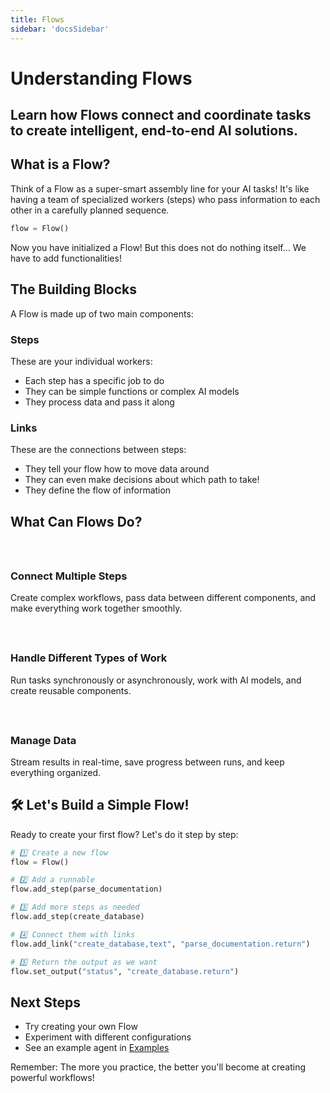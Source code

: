 ```yaml
---
title: Flows
sidebar: 'docsSidebar'
---
```


# Understanding Flows

<h2 className="subtitle" style={{marginTop: '-17px', fontSize: '1.2rem', fontWeight: 'normal'}}>
Learn how Flows connect and coordinate tasks to create intelligent, end-to-end AI solutions.
</h2>

## What is a Flow?

Think of a Flow as a super-smart assembly line for your AI tasks! It's like having a team of specialized workers (steps) who pass information to each other in a carefully planned sequence.

```python
flow = Flow()
```

Now you have initialized a Flow! But this does not do nothing itself... We have to add functionalities! 

## The Building Blocks
A Flow is made up of two main components:

<div className="cards-container">
<div className="card">
<div className="card-content">

### Steps

These are your individual workers:
- Each step has a specific job to do
- They can be simple functions or complex AI models
- They process data and pass it along

</div>
</div>

<div className="card">
<div className="card-content">

### Links

These are the connections between steps:
- They tell your flow how to move data around
- They can even make decisions about which path to take!
- They define the flow of information

</div>
</div>
</div>

## What Can Flows Do?

<div className="capabilities">
<div className="capability">
<div className="capability-icon">
<svg xmlns="http://www.w3.org/2000/svg" width="24" height="24" viewBox="0 0 24 24"><g fill="transparent" stroke="var(--timbal-purple)" stroke-linecap="round" stroke-width="1.5"><path d="M10.046 14c-1.506-1.512-1.37-4.1.303-5.779l4.848-4.866c1.673-1.68 4.25-1.816 5.757-.305s1.37 4.1-.303 5.78l-2.424 2.433"/><path d="M13.954 10c1.506 1.512 1.37 4.1-.303 5.779l-2.424 2.433l-2.424 2.433c-1.673 1.68-4.25 1.816-5.757.305s-1.37-4.1.303-5.78l2.424-2.433"/></g></svg>
</div>
<div className="capability-content">
<h3>Connect Multiple Steps</h3>
<p>Create complex workflows, pass data between different components, and make everything work together smoothly.</p>
</div>
</div>

<div className="capability">
<div className="capability-icon">
<svg xmlns="http://www.w3.org/2000/svg" width="24" height="24" viewBox="0 0 24 24"><g fill="none" stroke="var(--timbal-purple)" stroke-width="1.5"><path stroke-linecap="round" d="M18 10h-5"/><path d="M10 3h6.5c.464 0 .697 0 .892.026a3 3 0 0 1 2.582 2.582c.026.195.026.428.026.892"/><path d="M2 6.95c0-.883 0-1.324.07-1.692A4 4 0 0 1 5.257 2.07C5.626 2 6.068 2 6.95 2c.386 0 .58 0 .766.017a4 4 0 0 1 2.18.904c.144.119.28.255.554.529L11 4c.816.816 1.224 1.224 1.712 1.495a4 4 0 0 0 .848.352C14.098 6 14.675 6 15.828 6h.374c2.632 0 3.949 0 4.804.77q.119.105.224.224c.77.855.77 2.172.77 4.804V14c0 3.771 0 5.657-1.172 6.828S17.771 22 14 22h-4c-3.771 0-5.657 0-6.828-1.172S2 17.771 2 14z"/></g></svg>
</div>
<div className="capability-content">
<h3>Handle Different Types of Work</h3>
<p>Run tasks synchronously or asynchronously, work with AI models, and create reusable components.</p>
</div>
</div>

<div className="capability">
<div className="capability-icon">
<svg xmlns="http://www.w3.org/2000/svg" width="24" height="24" viewBox="0 0 24 24"><g fill="none" stroke="var(--timbal-purple)" stroke-width="1.5"><path d="M7 10c0-1.414 0-2.121.44-2.56C7.878 7 8.585 7 10 7h4c1.414 0 2.121 0 2.56.44c.44.439.44 1.146.44 2.56v4c0 1.414 0 2.121-.44 2.56c-.439.44-1.146.44-2.56.44h-4c-1.414 0-2.121 0-2.56-.44C7 16.122 7 15.415 7 14z"/><path d="M4 12c0-3.771 0-5.657 1.172-6.828S8.229 4 12 4s5.657 0 6.828 1.172S20 8.229 20 12s0 5.657-1.172 6.828S15.771 20 12 20s-5.657 0-6.828-1.172S4 15.771 4 12Z"/><path stroke-linecap="round" d="M4 12H2m20 0h-2M4 9H2m20 0h-2M4 15H2m20 0h-2m-8 5v2m0-20v2M9 20v2M9 2v2m6 16v2m0-20v2"/></g></svg></div>
<div className="capability-content">
<h3>Manage Data</h3>
<p>Stream results in real-time, save progress between runs, and keep everything organized.</p>
</div>
</div>
</div>

## 🛠️ Let's Build a Simple Flow!

Ready to create your first flow? Let's do it step by step:

```python
# 1️⃣ Create a new flow
flow = Flow()

# 2️⃣ Add a runnable
flow.add_step(parse_documentation)

# 3️⃣ Add more steps as needed
flow.add_step(create_database)

# 4️⃣ Connect them with links
flow.add_link("create_database,text", "parse_documentation.return")

# 5️⃣ Return the output as we want
flow.set_output("status", "create_database.return")
```

## Next Steps

- Try creating your own Flow
- Experiment with different configurations
- See an example agent in [Examples](/docs/examples)

Remember: The more you practice, the better you'll become at creating powerful workflows!

<style>{`
.cards-container {
  display: flex;
  gap: 1rem;
  margin: 1rem 0;
  flex-wrap: wrap;
}

.card {
  flex: 1;
  min-width: 300px;
  background: var(--ifm-background-color);
  border-radius: 8px;
  box-shadow: 0 2px 4px rgba(0,0,0,0.1);
  overflow: hidden;
}

.card-content {
  padding: 1.5rem;
}

.card-content h3 {
  color: var(--ifm-color-primary);
  margin-top: 0;
  margin-bottom: 1rem;
}

[data-theme='dark'] .card-content h3 {
  color: #9d7cff;
}

.card-content ul {
  list-style: disc;
  padding-left: 1.2em;
  margin: 0;
}

.card-content li {
  margin: 0.5rem 0;
}

.capabilities {
  display: flex;
  flex-direction: column;
  gap: 1.5rem;
  margin: 2rem 0;
}

.capability {
  display: flex;
  align-items: flex-start;
  gap: 1.5rem;
  padding: 1.5rem;
  background: var(--ifm-background-color);
  border-radius: 8px;
  box-shadow: 0 2px 4px rgba(0,0,0,0.1);
}

.capability-icon {
  font-size: 2rem;
  line-height: 1;
  flex-shrink: 0;
}

.capability-content {
  flex: 1;
}

.capability-content h3 {
  color: var(--ifm-font-color-base);
  margin-top: 0;
  margin-bottom: 0.5rem;
}

.capability-content p {
  margin: 0;
  line-height: 1.5;
}
`}</style>
